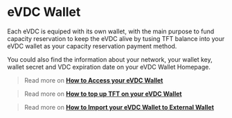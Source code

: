 # eVDC Wallet

Each eVDC is equiped with its own wallet, with the main purpose to fund capacity reservation to keep the eVDC alive by tusing TFT balance into your eVDC wallet as your capacity reservation payment method.

You could also find the information about your network, your wallet key, wallet secret and VDC expiration date on your eVDC Wallet Homepage.

> Read more on [__How to Access your eVDC Wallet__](evdc_wallet_access.md)

> Read more on [__How to top up TFT on your eVDC Wallet__](evdc_wallet_topup.md)

> Read more on [__How to Import your eVDC Wallet to External Wallet__](evdc_wallet_import.md)